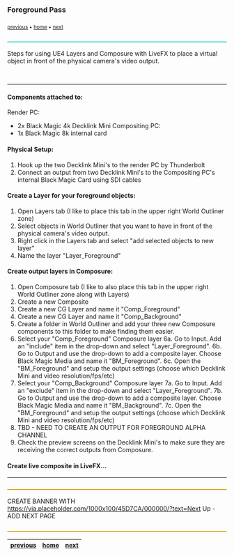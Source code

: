 ### Foreground Pass

<sub>[previous](../) • [home](../README.md) • [next](../)</sub>

![](../images/line3.png)


Steps for using UE4 Layers and Composure with LiveFX to place a virtual object in front of the physical camera's video output.

<br>

---

#### Components attached to:
  Render PC:
  - 2x Black Magic 4k Decklink Mini
  Compositing PC:
  - 1x Black Magic 8k internal card


#### Physical Setup:
1. Hook up the two Decklink Mini's to the render PC by Thunderbolt
2. Connect an output from two Decklink Mini's to the Compositing PC's internal Black Magic Card using SDI cables


#### Create a Layer for your foreground objects:
1. Open Layers tab (I like to place this tab in the upper right World Outliner zone)
2. Select objects in World Outliner that you want to have in front of the physical camera's video output.
3. Right click in the Layers tab and select "add selected objects to new layer"
4. Name the layer "Layer_Foreground"


#### Create output layers in Composure:
1. Open Composure tab (I like to also place this tab in the upper right World Outliner zone along with Layers)
2. Create a new Composite
3. Create a new CG Layer and name it "Comp_Foreground"
4. Create a new CG Layer and name it "Comp_Background"
5. Create a folder in World Outliner and add your three new Composure components to this folder to make finding them easier.
6. Select your "Comp_Foreground" Composure layer 
    6a. Go to Input. Add an "include" item in the drop-down and select "Layer_Foreground".
    6b. Go to Output and use the drop-down to add a composite layer. Choose Black Magic Media and name it "BM_Foreground".
    6c. Open the "BM_Foreground" and setup the output settings (choose which Decklink Mini and video resolution/fps/etc)
7. Select your "Comp_Background" Composure layer
    7a. Go to Input. Add an "exclude" item in the drop-down and select "Layer_Foreground".
    7b. Go to Output and use the drop-down to add a composite layer. Choose Black Magic Media and name it "BM_Background".
    7c. Open the "BM_Foreground" and setup the output settings (choose which Decklink Mini and video resolution/fps/etc)
8. TBD - NEED TO CREATE AN OUTPUT FOR FOREGROUND ALPHA CHANNEL
9. Check the preview screens on the Decklink Mini's to make sure they are receiving the correct outputs from Composure.


#### Create live composite in LiveFX...

---

![](../images/line.png)

CREATE BANNER WITH https://via.placeholder.com/1000x100/45D7CA/000000/?text=Next Up - ADD NEXT PAGE

![](../images/line.png)

| [previous](../)| [home](../README.md) | [next](../)|
|---|---|---|
